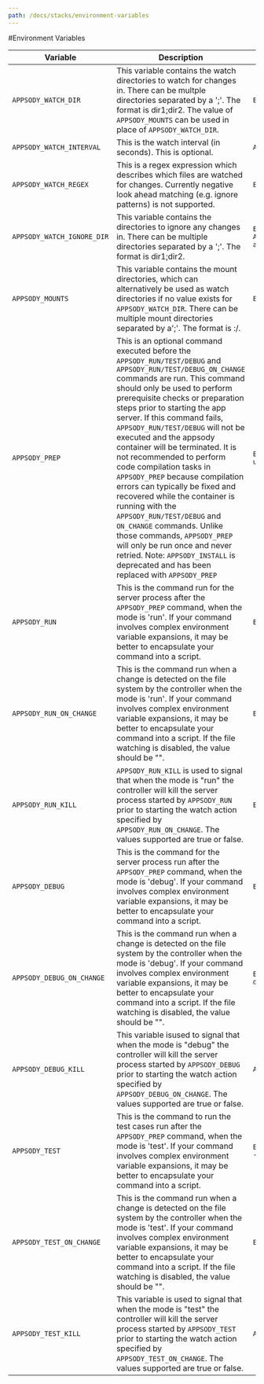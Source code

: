 ```yaml
---
path: /docs/stacks/environment-variables
---
```


#Environment Variables

| Variable                       | Description                                                                                                                                                                                                                                                                                              | Example                                                           | Default   |
|--------------------------------|----------------------------------------------------------------------------------------------------------------------------------------------------------------------------------------------------------------------------------------------------------------------------------------------------------|-------------------------------------------------------------------|-----------|
| ```APPSODY_WATCH_DIR```        | This variable contains the watch directories to watch for changes in. There can be multple directories separated by a ';'. The format is dir1;dir2. The value of ```APPSODY_MOUNTS``` can be used in place of ```APPSODY_WATCH_DIR```.                                                                   | ```ENV APPSODY_WATCH_DIR=/project/user-app```                     |  N/A         |
| ```APPSODY_WATCH_INTERVAL```   | This is the watch interval (in seconds). This is optional.                                                                                                                                                                                                                                               | ```APPSODY_WATCH_INTERVAL = 3```                                  | 2 seconds |
| ```APPSODY_WATCH_REGEX```      | This is a regex expression which describes which files are watched for changes. Currently negative look ahead matching (e.g. ignore patterns) is not supported.                                                                                                                                          | ```ENV APPSODY_WATCH_REGEX="^.*.js$"```                           | N/A          |
| ```APPSODY_WATCH_IGNORE_DIR``` | This variable contains the directories to ignore any changes in. There can be multiple directories separated by a ';'. The format is dir1;dir2.                                                                                                                                                          | ```ENV APPSODY_WATCH_IGNORE_DIR=/project/user-app/node_modules``` |  N/A         |
| ```APPSODY_MOUNTS```           | This variable contains the mount directories, which can alternatively be used as watch directories if no value exists for  ```APPSODY_WATCH_DIR```.              There can be multiple mount directories separated by a';'. The format is :/.                                                            | ```ENV APPSODY_MOUNTS=/:/project/user-app```                      |  N/A         |
| ```APPSODY_PREP```          | This is an optional command executed before the ```APPSODY_RUN/TEST/DEBUG``` and ```APPSODY_RUN/TEST/DEBUG_ON_CHANGE``` commands are run. This command should only be used to perform prerequisite checks or preparation steps prior to starting the app server. If this command fails, ```APPSODY_RUN/TEST/DEBUG``` will not be executed and the appsody container will be terminated. It is not recommended to perform code compilation tasks in ```APPSODY_PREP``` because compilation errors can typically be fixed and recovered while the container is running with the ```APPSODY_RUN/TEST/DEBUG``` and ```ON_CHANGE``` commands. Unlike those commands, ```APPSODY_PREP``` will only be run once and never retried. Note: ```APPSODY_INSTALL``` is deprecated and has been replaced with ```APPSODY_PREP```                                                                                  | ```ENV APPSODY_PREP="npm install --prefix user-app"```        |   N/A        |
| ```APPSODY_RUN```              | This is the command run for the server process after the ```APPSODY_PREP``` command, when the mode is 'run'. If your command involves complex environment variable expansions, it may be better to encapsulate your command into a script.                                                            | ```ENV APPSODY_RUN="npm start"```                                 |   N/A        |
| ```APPSODY_RUN_ON_CHANGE```    | This is the command run when a change is detected on the file system by the controller when the mode is 'run'. If your command involves complex environment variable expansions, it may be better to encapsulate your command into a script. If the file watching is disabled, the value should be "".   | ```ENV APPSODY_RUN_ON_CHANGE="npm start"```                       |   N/A        |
| ```APPSODY_RUN_KILL```         | ```APPSODY_RUN_KILL``` is used to signal that when the mode is "run" the controller will kill the server process started by ```APPSODY_RUN``` prior to starting the watch action specified by ```APPSODY_RUN_ON_CHANGE```. The values supported are true or false.                                       | ```ENV APPSODY_RUN_KILL=<true/false>```                           | true      |
| ```APPSODY_DEBUG```            | This is the command for the server process run after the ```APPSODY_PREP``` command, when the mode is 'debug'. If your command involves complex environment variable expansions, it may be better to encapsulate your command into a script.                                                          | ```ENV APPSODY_DEBUG="npm run debug"```                           |   N/A        |
| ```APPSODY_DEBUG_ON_CHANGE```  | This is the command run when a change is detected on the file system by the controller when the mode is 'debug'. If your command involves complex environment variable expansions, it may be better to encapsulate your command into a script. If the file watching is disabled, the value should be "". | ```ENV APPSODY_DEBUG_ON_CHANGE="npm run debug"```                 |    N/A       |
| ```APPSODY_DEBUG_KILL```       | This variable isused to signal that when the mode is "debug" the controller will kill the server process started by ```APPSODY_DEBUG``` prior to starting the watch action specified by ```APPSODY_DEBUG_ON_CHANGE```. The values supported are true or false.                                           | ```APPSODY_DEBUG_KILL=<true/false>```                             | true      |
| ```APPSODY_TEST```             | This is the command to run the test cases run after the ```APPSODY_PREP``` command, when the mode is 'test'. If your command involves complex environment variable expansions, it may be better to encapsulate your command into a script.                                                            | ```ENV APPSODY_TEST="npm test && npm test --prefix user-app"```   |   N/A        |
| ```APPSODY_TEST_ON_CHANGE```   | This is the command run when a change is detected on the file system by the controller when the mode is 'test'. If your command involves complex environment variable expansions, it may be better to encapsulate your command into a script. If the file watching is disabled, the value should be "".  | ```ENV APPSODY_TEST_ON_CHANGE=""```                               |  N/A         |
| ```APPSODY_TEST_KILL```        | This variable is used to signal that when the mode is "test" the controller will kill the server process started by ```APPSODY_TEST``` prior to starting the watch action specified by ```APPSODY_TEST_ON_CHANGE```. The values supported are true or false.                                             | ```APPSODY_TEST_KILL=<true/false>```                              | true      |
